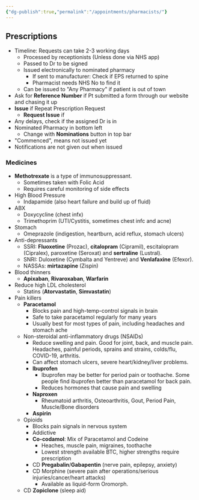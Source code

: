 ```yaml
---
{"dg-publish":true,"permalink":"/appointments/pharmacists/"}
---
```


## Prescriptions
* Timeline: Requests can take 2-3 working days
	* Processed by receptionists (Unless done via NHS app)
	* Passed to Dr to be signed
	* Issued electronically to nominated pharmacy
		* If sent to manufacturer: Check if EPS returned to spine
		* Pharmacist needs NHS No to find it
	* Can be issued to "Any Pharmacy" if patient is out of town
* Ask for **Reference Number** if Pt submitted a form through our website and chasing it up
* **Issue** if Repeat Prescription Request
	* **Request Issue** if 
* Any delays, check if the assigned Dr is in
* Nominated Pharmacy in bottom left
	* Change with **Nominations** button in top bar
* "Commenced", means not issued yet
* Notifications are not given out when issued

### Medicines
- **Methotrexate** is a type of immunosuppressant.
	- Sometimes taken with Folic Acid
	- Requires careful monitoring of side effects
- High Blood Pressure
	- Indapamide (also heart failure and build up of fluid)
- ABX
	- Doxycycline (chest infx)
	- Trimethoprim (UTI/Cystitis, sometimes chest infc and acne)
- Stomach
	- Omeprazole (indigestion, heartburn, acid reflux, stomach ulcers)
- Anti-depressants
	- SSRI: **Fluoxetine** (Prozac), **citalopram** (Cipramil), escitalopram (Cipralex), paroxetine (Seroxat) and **sertraline** (Lustral).
	- SNRI: Duloxetine (Cymbalta and Yentreve) and **Venlafaxine** (Efexor).
	- NASSAs: **mirtazapine** (Zispin)
- Blood thinners
	- **Apixaban**, **Rivaroxaban**, **Warfarin**
- Reduce high LDL cholesterol
	- Statins (**Atorvastatin**, **Simvastatin**)
- Pain killers
	- **Paracetamol**
		- Blocks pain and high-temp-control signals in brain
		- Safe to take paracetamol regularly for many years
		- Usually best for most types of pain, including headaches and stomach ache
	- Non-steroidal anti-inflammatory drugs (NSAIDs)
		- Reduce swelling and pain. Good for joint, back, and muscle pain. Headaches, painful periods, sprains and strains, colds/flu, COVID-19, arthritis.
		- Can affect stomach ulcers, severe heart/kidney/liver problems.
		- **Ibuprofen**
			- Ibuprofen may be better for period pain or toothache. Some people find ibuprofen better than paracetamol for back pain.
			- Reduces hormones that cause pain and swelling
		- **Naproxen**
			- Rheumatoid arthritis, Osteoarthritis, Gout, Period Pain, Muscle/Bone disorders
		- **Aspirin**
	- Opioids
		- Blocks pain signals in nervous system
		- Addictive
		- **Co-codamol**: Mix of Paracetamol and Codeine
			- Heaches, muscle pain, migraines, toothache
			- Lowest strength available BTC, higher strengths require prescription
		- CD **Pregabalin**/**Gabapentin** (nerve pain, epilepsy, anxiety)
		- CD Morphine (severe pain after operations/serious injuries/cancer/heart attacks)
			- Available as liquid-form Oromorph.
	- CD **Zopiclone** (sleep aid)
